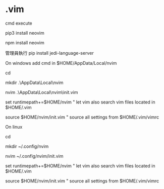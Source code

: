 # .vim

cmd execute

pip3 install neovim

npm install neovim

管理員執行
pip install jedi-language-server

On windows add cmd in $HOME/AppData/Local/nvim

cd

mkdir .\AppData\Local\nvim

nvim .\AppData\Local\nvim\init.vim

set runtimepath+=$HOME/nvim         " let vim also search vim files located in $HOME/.vim

source $HOME/nvim/init.vim          " source all settings from $HOME/.vim/vimrc

On linux
  
cd

mkdir ~/.config/nvim

nvim ~/.config/nvim/init.vim

set runtimepath+=$HOME/nvim         " let vim also search vim files located in $HOME/.vim

source $HOME/nvim/init.vim          " source all settings from $HOME/.vim/vimrc
